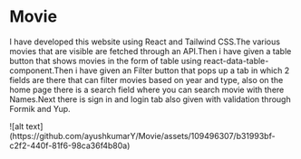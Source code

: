 <h1>Movie</h1>
<p>I have developed this website using React and Tailwind CSS.The various movies that are visible are fetched through an API.Then i have given a table button that shows movies in the form of table using react-data-table-component.Then i have given an Filter button that pops up a tab in which 2 fields are there that can filter movies based on year and type, also on the home page there is a search field where you can search movie with there Names.Next there is sign in and login tab also given with validation through Formik and Yup.</p>
![alt text](https://github.com/ayushkumarY/Movie/assets/109496307/b31993bf-c2f2-440f-81f6-98ca36f4b80a)
